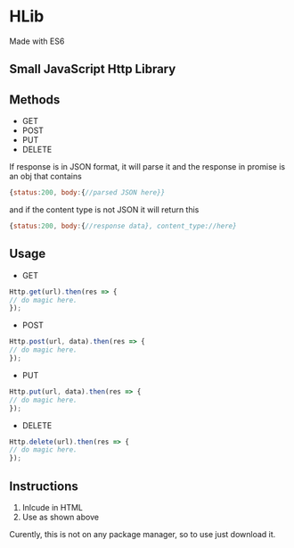 # HLib
Made with ES6

## Small JavaScript Http Library

## Methods
* GET
* POST
* PUT
* DELETE

If response is in JSON format, it will parse it and the response in promise is an obj that contains
```javascript
{status:200, body:{//parsed JSON here}}
```

and if the content type is not JSON
it will return this 
```javascript
{status:200, body:{//response data}, content_type://here}
```

## Usage
* GET
```javascript
Http.get(url).then(res => {
// do magic here.
});
```
* POST
```javascript
Http.post(url, data).then(res => {
// do magic here.
});
```
* PUT
```javascript
Http.put(url, data).then(res => {
// do magic here.
});
```
* DELETE
```javascript
Http.delete(url).then(res => {
// do magic here.
});
```

## Instructions
1. Inlcude in HTML
2. Use as shown above

Curently, this is not on any package manager, so to use just download it.
